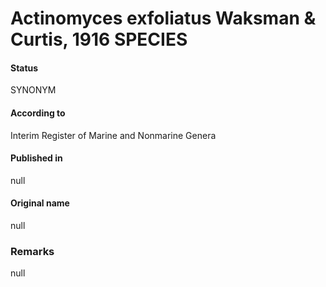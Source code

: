 Actinomyces exfoliatus Waksman & Curtis, 1916 SPECIES
=======

#### Status
SYNONYM

#### According to
Interim Register of Marine and Nonmarine Genera

#### Published in
null

#### Original name
null

### Remarks
null